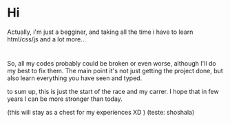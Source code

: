 # Hi

 Actually, i'm just a begginer, and taking all the time i have to learn html/css/js and a lot more... 
#
 So, all my codes probably could be broken or even worse, although I'll do my best to fix them. The main point it's not just
 getting the project done, but also learn everything you have seen and typed.

 to sum up, this is just the start of the race and my carrer. I hope that in few years I can be more stronger than today. 

(this will stay as a chest for my experiences XD ) (teste: shoshala)
